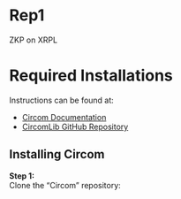 # Rep1
ZKP on XRPL
# Required Installations

Instructions can be found at:
- [Circom Documentation](https://docs.circom.io/getting-started/installation/)
- [CircomLib GitHub Repository](https://github.com/iden3/circomlib/tree/master)

## Installing Circom
**Step 1:**  
Clone the “Circom” repository:
